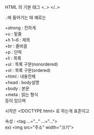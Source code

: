 HTML 의 기본 태그 <..>  </..>  
  
..에 들어가는 태 예로는  
  
+strong : 진하게  
+u      : 밑줄  
+h 1~6  : 제목  
+br     : 줄바꿈  
+p      : 단락  
+li     : 목록  
+ul     : 목록 구분(nonordered)  
+ol     : 목록 구분(ordered)  
+html   : 내용전체  
+head   : body설명  
+body   : 본문  
+meta   : 읽는 형식  
등이 있으며  
  
시작은 \<!DOCTYPE html> 로 하는게 표준이고  
  
속성 : <tag ...="..."  ...="...">  
ex) \<img src="주소" width="크기">  
